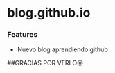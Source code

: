 # blog.github.io
### Features

- Nuevo blog aprendiendo github

##GRACIAS POR VERLO:stuck_out_tongue:
